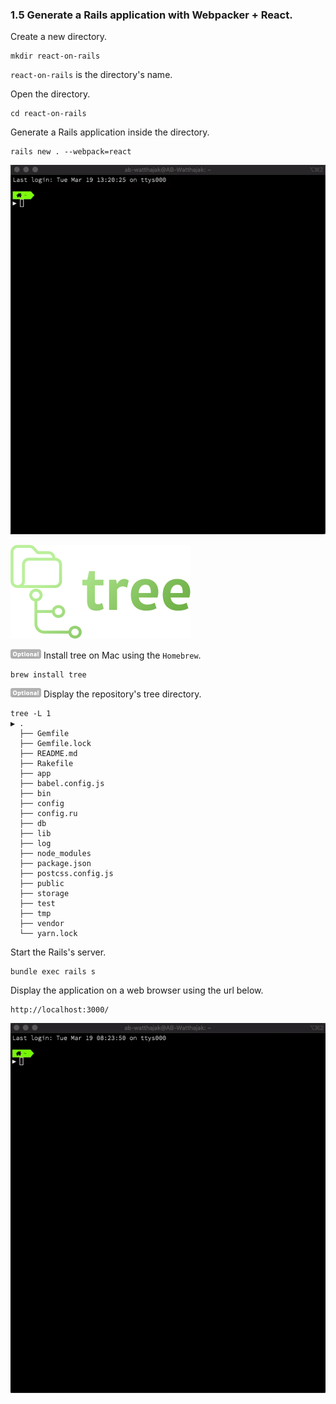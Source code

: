 ### 1.5 Generate a Rails application with Webpacker + React.

Create a new directory. 
```
mkdir react-on-rails
```
`react-on-rails` is the directory's name.

Open the directory.
```
cd react-on-rails
```

Generate a Rails application inside the directory.
```
rails new . --webpack=react
```

![Generate a Rails application with Webpacker + React](/README/images/1-5-generate-a-rails-application-with-webpacker-react.gif)

![Tree Logo](/README/images/1-5-tree-logo.png)

![Optional](/README/images/optional.png) Install tree on Mac using the `Homebrew`.
```
brew install tree
```

![Optional](/README/images/optional.png) Display the repository's tree directory.
```
tree -L 1
▶ .
  ├── Gemfile
  ├── Gemfile.lock
  ├── README.md
  ├── Rakefile
  ├── app
  ├── babel.config.js
  ├── bin
  ├── config
  ├── config.ru
  ├── db
  ├── lib
  ├── log
  ├── node_modules
  ├── package.json
  ├── postcss.config.js
  ├── public
  ├── storage
  ├── test
  ├── tmp
  ├── vendor
  └── yarn.lock
```

Start the Rails's server.
```
bundle exec rails s
```

Display the application on a web browser using the url below.
```
http://localhost:3000/
```

![Start the Rails's server](/README/images/1-5-start-the-rails-server.gif)
